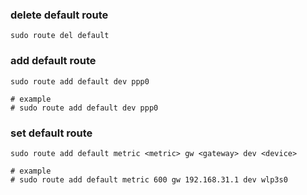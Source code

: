 ### delete default route
```
sudo route del default
```

### add default route
```
sudo route add default dev ppp0

# example
# sudo route add default dev ppp0
```

### set default route
```
sudo route add default metric <metric> gw <gateway> dev <device>

# example
# sudo route add default metric 600 gw 192.168.31.1 dev wlp3s0
```
